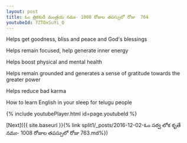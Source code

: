 ```yaml
---
layout: post
title: ఓం త్రికకుదే మంత్రయ నమః- 1008 రోజుల తపస్సులో రోజు  764
youtubeId: 7ZTOxSuYi_Q
---
```

 
 
Helps get goodness, bliss and peace and God's blessings
 
Helps remain focused, help generate inner energy 
 
Helps boost physical and mental health 
 
Helps remain grounded and generates a sense of gratitude towards the greater power 
 
Helps reduce bad karma
 
How to learn English in your sleep for telugu people
 
 
 
 


{% include youtubePlayer.html id=page.youtubeId %}
 
[Next]({{ site.baseurl }}{% link split1/_posts/2016-12-02-ఓం సర్వ లోక కృతే నమః- 1008 రోజుల తపస్సులో రోజు  763.md%})
 
